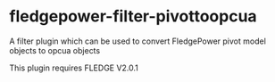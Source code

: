 # fledgepower-filter-pivottoopcua
A filter plugin which can be used to convert FledgePower pivot model objects to opcua objects

This plugin requires FLEDGE V2.0.1